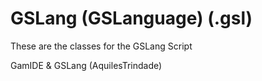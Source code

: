 # GSLang (GSLanguage) (.gsl)
<p> These are the classes for the GSLang Script</p>
<p> GamIDE & GSLang (AquilesTrindade) </p>